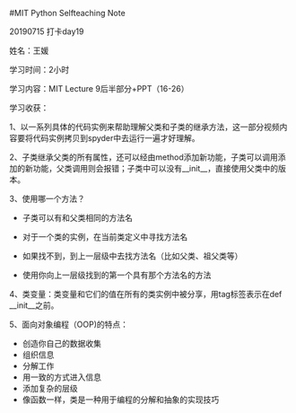 #MIT Python Selfteaching Note

20190715 打卡day19

姓名：王媛

学习时间：2小时

学习内容：MIT Lecture 9后半部分+PPT（16-26）

学习收获：

1、以一系列具体的代码实例来帮助理解父类和子类的继承方法，这一部分视频内容要将代码实例拷贝到spyder中去运行一遍才好理解。

2、子类继承父类的所有属性，还可以经由method添加新功能，子类可以调用添加的新功能，父类调用则会报错；子类中可以没有__init__，直接使用父类中的版本。

3、使用哪一个方法？

- 子类可以有和父类相同的方法名

- 对于一个类的实例，在当前类定义中寻找方法名

- 如果找不到，到上一层级中去找方法名（比如父类、祖父类等）

- 使用你向上一层级找到的第一个具有那个方法名的方法

4、类变量：类变量和它们的值在所有的类实例中被分享，用tag标签表示在def __init__之前。

5、面向对象编程（OOP)的特点：

- 创造你自己的数据收集
- 组织信息
- 分解工作
- 用一致的方式进入信息
- 添加复杂的层级
- 像函数一样，类是一种用于编程的分解和抽象的实现技巧















